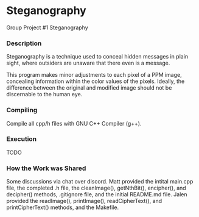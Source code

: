 # Steganography
Group Project #1 Steganography

### Description

Steganography is a technique used to conceal hidden messages in plain sight, where outsiders are unaware that there even is a message.

This program makes minor adjustments to each pixel of a PPM image, concealing information within the color values of the pixels.  Ideally, the difference between the original and modified image should not be discernable to the human eye.

### Compiling

Compile all cpp/h files with GNU C++ Compiler (g++).

### Execution

TODO

### How the Work was Shared

Some discussions via chat over discord. Matt provided the intital main.cpp file, the completed .h file, the cleanImage(), getNthBit(), encipher(), and decipher() methods, .gitignore file, and the initial README.md file. Jalen provided the readImage(), printImage(), readCipherText(), and printCipherText() methods, and the Makefile.